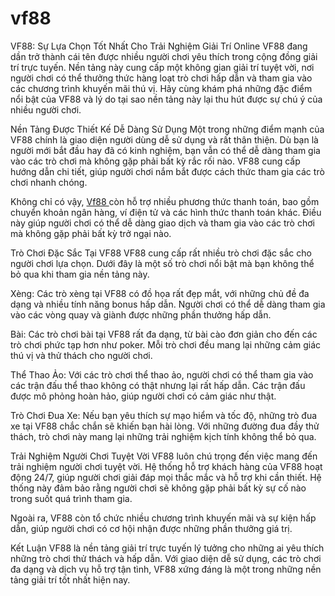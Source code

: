# vf88
VF88: Sự Lựa Chọn Tốt Nhất Cho Trải Nghiệm Giải Trí Online
VF88 đang dần trở thành cái tên được nhiều người chơi yêu thích trong cộng đồng giải trí trực tuyến. Nền tảng này cung cấp một không gian giải trí tuyệt vời, nơi người chơi có thể thưởng thức hàng loạt trò chơi hấp dẫn và tham gia vào các chương trình khuyến mãi thú vị. Hãy cùng khám phá những đặc điểm nổi bật của VF88 và lý do tại sao nền tảng này lại thu hút được sự chú ý của nhiều người chơi.

Nền Tảng Được Thiết Kế Dễ Dàng Sử Dụng
Một trong những điểm mạnh của VF88 chính là giao diện người dùng dễ sử dụng và rất thân thiện. Dù bạn là người mới bắt đầu hay đã có kinh nghiệm, bạn vẫn có thể dễ dàng tham gia vào các trò chơi mà không gặp phải bất kỳ rắc rối nào. VF88 cung cấp hướng dẫn chi tiết, giúp người chơi nắm bắt được cách thức tham gia các trò chơi nhanh chóng.

Không chỉ có vậy, <a href="https://vf88-vn.com"> Vf88 </a>  còn hỗ trợ nhiều phương thức thanh toán, bao gồm chuyển khoản ngân hàng, ví điện tử và các hình thức thanh toán khác. Điều này giúp người chơi có thể dễ dàng giao dịch và tham gia vào các trò chơi mà không gặp phải bất kỳ trở ngại nào.

Trò Chơi Đặc Sắc Tại VF88
VF88 cung cấp rất nhiều trò chơi đặc sắc cho người chơi lựa chọn. Dưới đây là một số trò chơi nổi bật mà bạn không thể bỏ qua khi tham gia nền tảng này.

Xèng: Các trò xèng tại VF88 có đồ họa rất đẹp mắt, với những chủ đề đa dạng và nhiều tính năng bonus hấp dẫn. Người chơi có thể dễ dàng tham gia vào các vòng quay và giành được những phần thưởng hấp dẫn.

Bài: Các trò chơi bài tại VF88 rất đa dạng, từ bài cào đơn giản cho đến các trò chơi phức tạp hơn như poker. Mỗi trò chơi đều mang lại những cảm giác thú vị và thử thách cho người chơi.

Thể Thao Ảo: Với các trò chơi thể thao ảo, người chơi có thể tham gia vào các trận đấu thể thao không có thật nhưng lại rất hấp dẫn. Các trận đấu được mô phỏng hoàn hảo, giúp người chơi có cảm giác như thật.

Trò Chơi Đua Xe: Nếu bạn yêu thích sự mạo hiểm và tốc độ, những trò đua xe tại VF88 chắc chắn sẽ khiến bạn hài lòng. Với những đường đua đầy thử thách, trò chơi này mang lại những trải nghiệm kịch tính không thể bỏ qua.

Trải Nghiệm Người Chơi Tuyệt Vời
VF88 luôn chú trọng đến việc mang đến trải nghiệm người chơi tuyệt vời. Hệ thống hỗ trợ khách hàng của VF88 hoạt động 24/7, giúp người chơi giải đáp mọi thắc mắc và hỗ trợ khi cần thiết. Hệ thống này đảm bảo rằng người chơi sẽ không gặp phải bất kỳ sự cố nào trong suốt quá trình tham gia.

Ngoài ra, VF88 còn tổ chức nhiều chương trình khuyến mãi và sự kiện hấp dẫn, giúp người chơi có cơ hội nhận được những phần thưởng giá trị.

Kết Luận
VF88 là nền tảng giải trí trực tuyến lý tưởng cho những ai yêu thích những trò chơi thử thách và hấp dẫn. Với giao diện dễ sử dụng, các trò chơi đa dạng và dịch vụ hỗ trợ tận tình, VF88 xứng đáng là một trong những nền tảng giải trí tốt nhất hiện nay.

